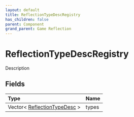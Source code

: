 ```yaml
---
layout: default
title: ReflectionTypeDescRegistry
has_children: false
parent: Component
grand_parent: Game Reflection
---
```

# ReflectionTypeDescRegistry
Description 

## Fields

| Type | Name |
|:-------------|:--------------|
| Vector< [ReflectionTypeDesc](/docs/game-reflection/components/reflection_type_desc) > | types |

